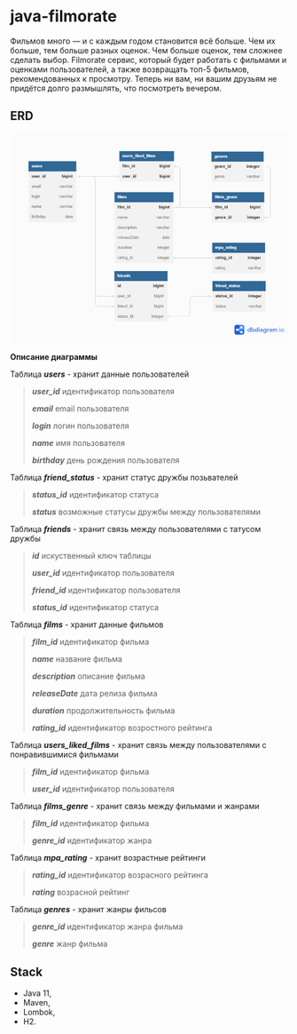 # java-filmorate
Фильмов много — и с каждым годом становится всё больше. Чем их больше, тем больше разных оценок. Чем больше оценок, тем сложнее сделать выбор. Filmorate сервис, который будет работать с фильмами и оценками пользователей, а также возвращать топ-5 фильмов, рекомендованных к просмотру. Теперь ни вам, ни вашим друзьям не придётся долго размышлять, что посмотреть вечером.

## **ERD**

![ER-диаграмма](https://github.com/PisarevAlexander/java-filmorate/blob/dba83cba1c5a02229fd9758952bfd13ebef11e09/ERD.png)

**Описание диаграммы**

Таблица _**users**_ - хранит данные пользователей
> _**user_id**_ идентификатор пользователя
> 
> _**email**_ email пользователя
> 
> _**login**_ логин пользователя
> 
> _**name**_ имя пользователя
> 
> _**birthday**_ день рождения пользователя

Таблица _**friend_status**_ - хранит статус дружбы позьвателей
> _**status_id**_ идентификатор статуса
> 
> _**status**_ возможные статусы дружбы между пользователями

Таблица _**friends**_ - хранит связь между пользователями с татусом дружбы
> _**id**_ иcкуственный ключ таблицы
> 
> _**user_id**_ идентификатор пользователя
> 
> _**friend_id**_ идентификатор пользователя
> 
> _**status_id**_ идентификатор статуса

Таблица _**films**_ - хранит данные фильмов
> _**film_id**_ идентификатор фильма
> 
> _**name**_ название фильма
> 
> _**description**_ описание фильма
> 
> _**releaseDate**_ дата релиза фильма
> 
> _**duration**_ продолжительность фильма
> 
> _**rating_id**_ идентификатор возростного рейтинга

Таблица _**users_liked_films**_ - хранит связь между пользователями с понравившимися фильмами
> _**film_id**_ идентификатор фильма
> 
> _**user_id**_ идентификатор пользователя

Таблица _**films_genre**_ - хранит связь между фильмами и жанрами
> _**film_id**_ идентификатор фильма
> 
> _**genre_id**_ идентификатор жанра

Таблица _**mpa_rating**_ - хранит возрастные рейтинги
> _**rating_id**_ идентификатор возрасного рейтинга
> 
> _**rating**_ возрасной рейтинг

Таблица _**genres**_ - хранит жанры фильсов
> _**genre_id**_ идентификатор жанра фильма
> 
> _**genre**_ жанр фильма

## Stack
- Java 11,
- Maven,
- Lombok,
- H2.
